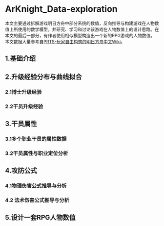 # ArKnight_Data-exploration
本文主要通过拆解游戏明日方舟中部分系统的数值，反向推导与构建游戏在人物数值上所使用的数学模型，并研究、学习和讨论该游戏在人物数值上的设计思路。在本文的最后一部分，有作者使用相似模型构造出一个新的RPG游戏的人物数值。本文数据大量参考自[PRTS-玩家自由构筑的明日方舟中文Wiki](https://prts.wiki/w/%E9%A6%96%E9%A1%B5)。
## 1.基础介绍

## 2.升级经验分布与曲线拟合
### 2.1博士升级经验
### 2.2干员升级经验

## 3.干员属性
### 3.1多个职业干员的属性数据
### 3.2干员属性与职业定位分析

## 4.攻防公式
### 4.1物理伤害公式推导与分析
### 4.2 法术伤害公式推导与分析

## 5.设计一套RPG人物数值
